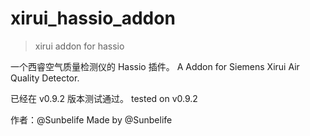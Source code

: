 # xirui_hassio_addon

> xirui addon for hassio

一个西睿空气质量检测仪的 Hassio 插件。
A Addon for Siemens Xirui Air Quality Detector.

已经在 v0.9.2 版本测试通过。
tested on v0.9.2

作者：@Sunbelife
Made by @Sunbelife